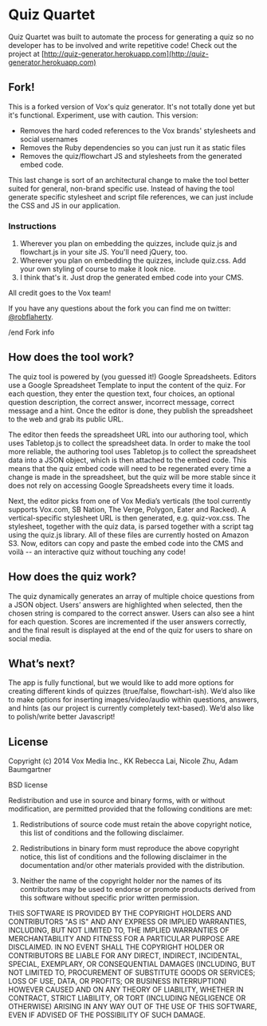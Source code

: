 Quiz Quartet
==========

Quiz Quartet was built to automate the process for generating a quiz so no developer has to be involved and write repetitive code! Check out the project at [http://quiz-generator.herokuapp.com](http://quiz-generator.herokuapp.com)

## Fork!
This is a forked version of Vox's quiz generator. It's not totally done yet but it's functional. Experiment, use with caution. This version:

* Removes the hard coded references to the Vox brands' stylesheets and social usernames
* Removes the Ruby dependencies so you can just run it as static files
* Removes the quiz/flowchart JS and stylesheets from the generated embed code.

This last change is sort of an architectural change to make the tool better suited for general, non-brand specific use. Instead of having the tool generate specific stylesheet and script file references, we can just include the CSS and JS in our application.

### Instructions
1. Wherever you plan on embedding the quizzes, include quiz.js and flowchart.js in your site JS. You'll need jQuery, too.
2. Wherever you plan on embedding the quizzes, include quiz.css. Add your own styling of course to make it look nice.
3. I think that's it. Just drop the generated embed code into your CMS.

All credit goes to the Vox team!

If you have any questions about the fork you can find me on twitter: [@robflaherty](https://twitter.com/robflaherty).

/end Fork info

## How does the tool work?

The quiz tool is powered by (you guessed it!) Google Spreadsheets. Editors use a Google Spreadsheet Template to input the content of the quiz. For each question, they enter the question text, four choices, an optional question description, the correct answer, incorrect message, correct message and a hint. Once the editor is done, they publish the spreadsheet to the web and grab its public URL.

The editor then feeds the spreadsheet URL into our authoring tool, which uses Tabletop.js to collect the spreadsheet data. In order to make the tool more reliable, the authoring tool uses Tabletop.js to collect the spreadsheet data into a JSON object, which is then attached to the embed code. This means that the quiz embed code will need to be regenerated every time a change is made in the spreadsheet, but the quiz will be more stable since it does not rely on accessing Google Spreadsheets every time it loads.

Next, the editor picks from one of Vox Media’s verticals (the tool currently supports Vox.com, SB Nation, The Verge, Polygon, Eater and Racked). A vertical-specific stylesheet URL is then generated, e.g. quiz-vox.css. The stylesheet, together with the quiz data, is parsed together with a script tag using the quiz.js library. All of these files are currently hosted on Amazon S3. Now, editors can copy and paste the embed code into the CMS and voilà -- an interactive quiz without touching any code!



## How does the quiz work?
The quiz dynamically generates an array of multiple choice questions from a JSON object. Users’ answers are highlighted when selected, then the chosen string is compared to the correct answer. Users can also see a hint for each question. Scores are incremented if the user answers correctly, and the final result is displayed at the end of the quiz for users to share on social media.



## What’s next?
The app is fully functional, but we would like to add more options for creating different kinds of quizzes (true/false, flowchart-ish). We’d also like to make options for inserting images/video/audio within questions, answers, and hints (as our project is currently completely text-based). We’d also like to polish/write better Javascript!


## License

Copyright (c) 2014 Vox Media Inc., KK Rebecca Lai, Nicole Zhu, Adam Baumgartner

BSD license

Redistribution and use in source and binary forms, with or without modification, are permitted provided that the following conditions are met:

1. Redistributions of source code must retain the above copyright notice, this list of conditions and the following disclaimer.

2. Redistributions in binary form must reproduce the above copyright notice, this list of conditions and the following disclaimer in the documentation and/or other materials provided with the distribution.

3. Neither the name of the copyright holder nor the names of its contributors may be used to endorse or promote products derived from this software without specific prior written permission.

THIS SOFTWARE IS PROVIDED BY THE COPYRIGHT HOLDERS AND CONTRIBUTORS "AS IS" AND ANY EXPRESS OR IMPLIED WARRANTIES, INCLUDING, BUT NOT LIMITED TO, THE IMPLIED WARRANTIES OF MERCHANTABILITY AND FITNESS FOR A PARTICULAR PURPOSE ARE DISCLAIMED. IN NO EVENT SHALL THE COPYRIGHT HOLDER OR CONTRIBUTORS BE LIABLE FOR ANY DIRECT, INDIRECT, INCIDENTAL, SPECIAL, EXEMPLARY, OR CONSEQUENTIAL DAMAGES (INCLUDING, BUT NOT LIMITED TO, PROCUREMENT OF SUBSTITUTE GOODS OR SERVICES; LOSS OF USE, DATA, OR PROFITS; OR BUSINESS INTERRUPTION) HOWEVER CAUSED AND ON ANY THEORY OF LIABILITY, WHETHER IN CONTRACT, STRICT LIABILITY, OR TORT (INCLUDING NEGLIGENCE OR OTHERWISE) ARISING IN ANY WAY OUT OF THE USE OF THIS SOFTWARE, EVEN IF ADVISED OF THE POSSIBILITY OF SUCH DAMAGE.
